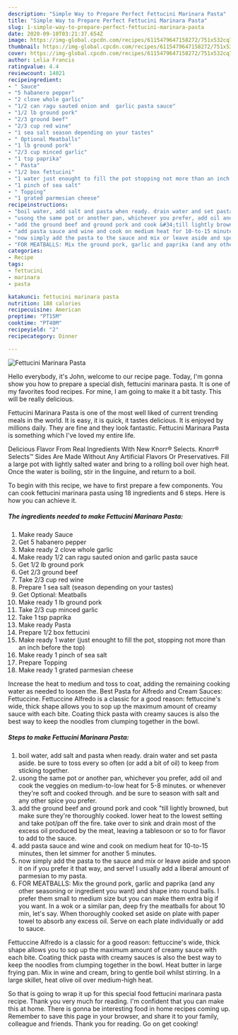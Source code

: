 ```yaml
---
description: "Simple Way to Prepare Perfect Fettucini Marinara Pasta"
title: "Simple Way to Prepare Perfect Fettucini Marinara Pasta"
slug: 1-simple-way-to-prepare-perfect-fettucini-marinara-pasta
date: 2020-09-10T03:21:37.654Z
image: https://img-global.cpcdn.com/recipes/6115479647158272/751x532cq70/fettucini-marinara-pasta-recipe-main-photo.jpg
thumbnail: https://img-global.cpcdn.com/recipes/6115479647158272/751x532cq70/fettucini-marinara-pasta-recipe-main-photo.jpg
cover: https://img-global.cpcdn.com/recipes/6115479647158272/751x532cq70/fettucini-marinara-pasta-recipe-main-photo.jpg
author: Lelia Francis
ratingvalue: 4.4
reviewcount: 14021
recipeingredient:
- " Sauce"
- "5 habanero pepper"
- "2 clove whole garlic"
- "1/2 can ragu sauted onion and  garlic pasta sauce"
- "1/2 lb ground pork"
- "2/3 ground beef"
- "2/3 cup red wine"
- "1 sea salt season depending on your tastes"
- " Optional Meatballs"
- "1 lb ground pork"
- "2/3 cup minced garlic"
- "1 tsp paprika"
- " Pasta"
- "1/2 box fettucini"
- "1 water just enought to fill the pot stopping not more than an inch before the top"
- "1 pinch of sea salt"
- " Topping"
- "1 grated parmesian cheese"
recipeinstructions:
- "boil water, add salt and pasta when ready. drain water and set pasta aside. be sure to toss every so often (or add a bit of oil) to keep from sticking together."
- "usong the same pot or another pan, whichever you prefer, add oil and cook the veggies on medium-to-low heat for 5-8 minutes. or whenever they&#39;re soft and cooked through. and be sure to season with salt and any other spice you prefer."
- "add the ground beef and ground pork and cook &#34;till lightly browned, but make sure they&#39;re thoroughly cooked. lower heat to the lowest setting and take pot/pan off the fire. take over to sink and drain most of the excess oil produced by the meat, leaving a tablesoon or so to for flavor to add to the sauce."
- "add pasta sauce and wine and cook on medium heat for 10-to-15 minutes, then let simmer for another 5 minutes."
- "now simply add the pasta to the sauce and mix or leave aside and spoon it on if you prefer it that way, and serve! I usually add a liberal amount of parmesian to my pasta."
- "FOR MEATBALLS: Mix the ground pork, garlic and paprika (and any other seasoning or ingredient you want) and shape into round balls. I prefer them small to medium size but you can make them extra big if you want.  In a wok or a similar pan, deep fry the meatballs for about 10 min, let&#39;s say. When thoroughly cooked set aside on plate with paper towel to absorb any excess oil. Serve on each plate individually or add to sauce."
categories:
- Recipe
tags:
- fettucini
- marinara
- pasta

katakunci: fettucini marinara pasta 
nutrition: 188 calories
recipecuisine: American
preptime: "PT15M"
cooktime: "PT40M"
recipeyield: "2"
recipecategory: Dinner

---
```



![Fettucini Marinara Pasta](https://img-global.cpcdn.com/recipes/6115479647158272/751x532cq70/fettucini-marinara-pasta-recipe-main-photo.jpg)

Hello everybody, it's John, welcome to our recipe page. Today, I'm gonna show you how to prepare a special dish, fettucini marinara pasta. It is one of my favorites food recipes. For mine, I am going to make it a bit tasty. This will be really delicious.

Fettucini Marinara Pasta is one of the most well liked of current trending meals in the world. It is easy, it is quick, it tastes delicious. It is enjoyed by millions daily. They are fine and they look fantastic. Fettucini Marinara Pasta is something which I've loved my entire life.

Delicious Flavor From Real Ingredients With New Knorr® Selects. Knorr® Selects™ Sides Are Made Without Any Artificial Flavors Or Preservatives. Fill a large pot with lightly salted water and bring to a rolling boil over high heat. Once the water is boiling, stir in the linguine, and return to a boil.


To begin with this recipe, we have to first prepare a few components. You can cook fettucini marinara pasta using 18 ingredients and 6 steps. Here is how you can achieve it.

<!--inarticleads1-->

##### The ingredients needed to make Fettucini Marinara Pasta:

1. Make ready  Sauce
1. Get 5 habanero pepper
1. Make ready 2 clove whole garlic
1. Make ready 1/2 can ragu sauted onion and  garlic pasta sauce
1. Get 1/2 lb ground pork
1. Get 2/3 ground beef
1. Take 2/3 cup red wine
1. Prepare 1 sea salt (season depending on your tastes)
1. Get  Optional: Meatballs
1. Make ready 1 lb ground pork
1. Take 2/3 cup minced garlic
1. Take 1 tsp paprika
1. Make ready  Pasta
1. Prepare 1/2 box fettucini
1. Make ready 1 water (just enought to fill the pot, stopping not more than an inch before the top)
1. Make ready 1 pinch of sea salt
1. Prepare  Topping
1. Make ready 1 grated parmesian cheese


Increase the heat to medium and toss to coat, adding the remaining cooking water as needed to loosen the. Best Pasta for Alfredo and Cream Sauces: Fettuccine. Fettuccine Alfredo is a classic for a good reason: fettuccine&#39;s wide, thick shape allows you to sop up the maximum amount of creamy sauce with each bite. Coating thick pasta with creamy sauces is also the best way to keep the noodles from clumping together in the bowl. 

<!--inarticleads2-->

##### Steps to make Fettucini Marinara Pasta:

1. boil water, add salt and pasta when ready. drain water and set pasta aside. be sure to toss every so often (or add a bit of oil) to keep from sticking together.
1. usong the same pot or another pan, whichever you prefer, add oil and cook the veggies on medium-to-low heat for 5-8 minutes. or whenever they&#39;re soft and cooked through. and be sure to season with salt and any other spice you prefer.
1. add the ground beef and ground pork and cook &#34;till lightly browned, but make sure they&#39;re thoroughly cooked. lower heat to the lowest setting and take pot/pan off the fire. take over to sink and drain most of the excess oil produced by the meat, leaving a tablesoon or so to for flavor to add to the sauce.
1. add pasta sauce and wine and cook on medium heat for 10-to-15 minutes, then let simmer for another 5 minutes.
1. now simply add the pasta to the sauce and mix or leave aside and spoon it on if you prefer it that way, and serve! I usually add a liberal amount of parmesian to my pasta.
1. FOR MEATBALLS: Mix the ground pork, garlic and paprika (and any other seasoning or ingredient you want) and shape into round balls. I prefer them small to medium size but you can make them extra big if you want.  In a wok or a similar pan, deep fry the meatballs for about 10 min, let&#39;s say. When thoroughly cooked set aside on plate with paper towel to absorb any excess oil. Serve on each plate individually or add to sauce.


Fettuccine Alfredo is a classic for a good reason: fettuccine&#39;s wide, thick shape allows you to sop up the maximum amount of creamy sauce with each bite. Coating thick pasta with creamy sauces is also the best way to keep the noodles from clumping together in the bowl. Heat butter in large frying pan. Mix in wine and cream, bring to gentle boil whilst stirring. In a large skillet, heat olive oil over medium-high heat. 

So that is going to wrap it up for this special food fettucini marinara pasta recipe. Thank you very much for reading. I'm confident that you can make this at home. There is gonna be interesting food in home recipes coming up. Remember to save this page in your browser, and share it to your family, colleague and friends. Thank you for reading. Go on get cooking!
